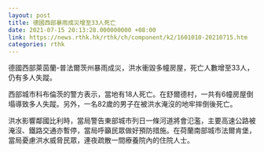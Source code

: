 ```yaml
---
layout: post
title: 德國西部暴雨成災增至33人死亡
date: 2021-07-15 20:13:28.000000000 +08:00
link: https://news.rthk.hk/rthk/ch/component/k2/1601010-20210715.htm
categories: rthk
---
```


德國西部萊茵蘭-普法爾茨州暴雨成災，洪水衝毀多幢房屋，死亡人數增至33人，仍有多人失蹤。

西部城市科布倫茨的警方表示，當地有18人死亡。在舒爾德村，一共有6幢房屋倒塌導致多人失蹤。另外，一名82歲的男子在被洪水淹沒的地牢摔倒後死亡。

洪水影響鄰國比利時，當局警告東部城市列日一條河道將會氾濫，主要高速公路被淹沒、鐵路交通亦暫停，當局呼籲民眾做好預防措施。在荷蘭南部城市法爾肯堡，當局憂慮洪水威脅民眾，連夜疏散一間療養院內的住院人士。
